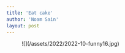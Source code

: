 ```yaml
---
title: 'Eat cake'
author: 'Noam Sain'
layout: post
---
```


<figure class="wp-block-image size-full">![](/assets/2022/2022-10-funny16.jpg)</figure>